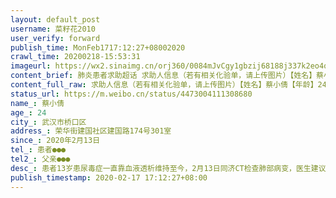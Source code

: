 ```yaml
---
layout: default_post
username: 菜籽花2010
user_verify: forward
publish_time: MonFeb1717:12:27+08002020
crawl_time: 20200218-15:53:31
imageurl: https://wx2.sinaimg.cn/orj360/0084mJvCgy1gbzij68188j337k2eo4qs.jpg,https://wx3.sinaimg.cn/orj360/0084mJvCgy1gbzij8nv4fj337k2eox6r.jpg,https://wx2.sinaimg.cn/orj360/0084mJvCgy1gbzijb1t2uj32eo37k4qr.jpg,https://wx3.sinaimg.cn/orj360/0084mJvCgy1gbzijd9ijej337k2eou0z.jpg
content_brief: 肺炎患者求助超话 求助人信息（若有相关化验单，请上传图片）【姓名】蔡小倩【年龄】24【所在城市】武汉市桥口区【所在小区、社区】荣华街建国社区建国路174号301室【患病时间】2020年2月13日【联系方式】患者●●●【其他紧急联系人】父亲●●●【病情描述】患者13岁患尿毒症一 ...全文
content_full_raw: 求助人信息（若有相关化验单，请上传图片）【姓名】蔡小倩【年龄】24【所在城市】武汉市桥口区【所在小区、社区】荣华街建国社区建国路174号301室【患病时间】2020年2月13日【联系方式】患者●●●【其他紧急联系人】父亲●●●【病情描述】患者13岁患尿毒症一直靠血液透析维持至今，2月13日同济CT检查肺部病变，医生建议核酸检测阴性，同济血液透析中心以患者疑似新冠肺炎为由拒绝提供透析治疗，让患者上报社区等待安排或自找出路，上报社区让回家等通知没了下文，多次电话询问无果，现患者一人独居，情况十分危急，急需透析治疗，万般无奈之下在此求助，望好心人帮忙联系，帮忙呼吁，救救我女儿，万分感谢！
status_url: https://m.weibo.cn/status/4473004111308680
name_: 蔡小倩
age_: 24
city_: 武汉市桥口区
address_: 荣华街建国社区建国路174号301室
since_: 2020年2月13日
tel_: 患者●●●
tel2_: 父亲●●●
desc_: 患者13岁患尿毒症一直靠血液透析维持至今，2月13日同济CT检查肺部病变，医生建议核酸检测阴性，同济血液透析中心以患者疑似新冠肺炎为由拒绝提供透析治疗，让患者上报社区等待安排或自找出路，上报社区让回家等通知没了下文，多次电话询问无果，现患者一人独居，情况十分危急，急需透析治疗，万般无奈之下在此求助，望好心人帮忙联系，帮忙呼吁，救救我女儿，万分感谢！
publish_timestamp: 2020-02-17 17:12:27+08:00
---
```

